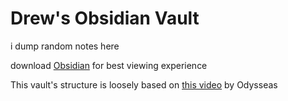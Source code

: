 # Drew's Obsidian Vault
i dump random notes here

download [Obsidian](https://obsidian.md/) for best viewing experience

This vault's structure is loosely based on [this video](https://youtu.be/hSTy_BInQs8?si=kcEwW7YpmfNw-7Wm) by Odysseas